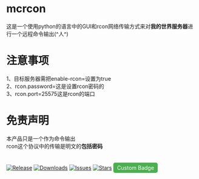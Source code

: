 # mcrcon
这是一个使用python的语言中的GUI和rcon网络传输方式来对**我的世界服务器**进行一个远程命令输出(^人^)
# 注意事项
1、目标服务器需把enable-rcon=设置为true<br>
2、rcon.password=这是设置rcon密码的<br>
3、rcon.port=25575这是rcon的端口
# 免责声明
本产品只是一个作为命令输出<br>
rcon这个协议中的传输是明文的**包括密码**
#
[![Release](https://img.shields.io/badge/Release-v0.1.0-blue)](https://github.com/666445/mcrcon/releases)
[![Downloads](https://img.shields.io/badge/Downloads-0-green)](https://github.com/666445/mcrcon/releases/tag/v1.0.0)
[![Issues](https://img.shields.io/badge/Issues-0%20open-yellow)](https://github.com/666445/mcrcon/issues)
[![Stars](https://img.shields.io/github/stars/666445/mcrcon.svg?style=social)](https://github.com/666445/mcrcon/stargazers)
<span style="background-color: #4CAF50; color: white; padding: 5px 10px; border-radius: 5px;">Custom Badge</span>

